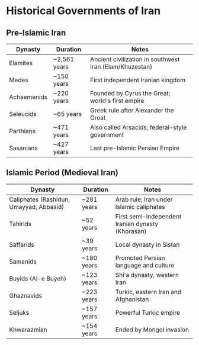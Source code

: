
# Historical Governments of Iran


## Pre-Islamic Iran

| Dynasty     | Duration      | Notes                                                   |
| ----------- | ------------- | ------------------------------------------------------- |
| Elamites    | \~2,561 years | Ancient civilization in southwest Iran (Elam/Khuzestan) |
| Medes       | \~150 years   | First independent Iranian kingdom                       |
| Achaemenids | \~220 years   | Founded by Cyrus the Great; world's first empire        |
| Seleucids   | \~65 years    | Greek rule after Alexander the Great                    |
| Parthians   | \~471 years   | Also called Arsacids; federal-style government          |
| Sasanians   | \~427 years   | Last pre-Islamic Persian Empire                         |



## Islamic Period (Medieval Iran)

| Dynasty                                 | Duration    | Notes                                             |
| --------------------------------------- | ----------- | ------------------------------------------------- |
| Caliphates (Rashidun, Umayyad, Abbasid) | \~281 years | Arab rule; Iran under Islamic caliphates          |
| Tahirids                                | \~52 years  | First semi-independent Iranian dynasty (Khorasan) |
| Saffarids                               | \~39 years  | Local dynasty in Sistan                           |
| Samanids                                | \~180 years | Promoted Persian language and culture             |
| Buyids (Al-e Buyeh)                     | \~123 years | Shi'a dynasty, western Iran                       |
| Ghaznavids                              | \~223 years | Turkic, eastern Iran and Afghanistan              |
| Seljuks                                 | \~157 years | Powerful Turkic empire                            |
| Khwarazmian                             | \~154 years | Ended by Mongol invasion                          |
